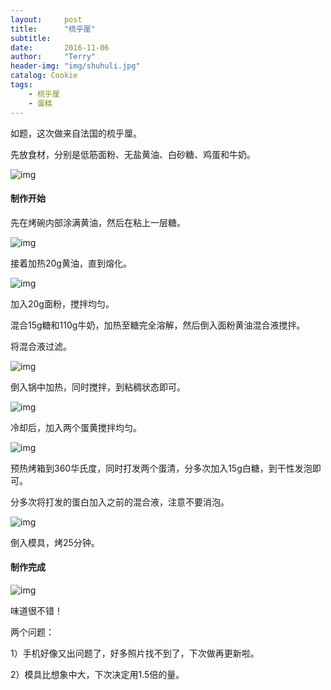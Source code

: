 ```yaml
---
layout:     post
title:      "梳乎厘"
subtitle:   
date:       2016-11-06
author:     "Terry"
header-img: "img/shuhuli.jpg"
catalog: Cookie
tags:
    - 梳乎厘
    - 蛋糕
---
```

    
如题，这次做来自法国的梳乎厘。

先放食材，分别是低筋面粉、无盐黄油、白砂糖、鸡蛋和牛奶。

![img](http://odmaovtkc.bkt.clouddn.com/image/shuhuli/20161106_203454.jpg)


#### 制作开始

先在烤碗内部涂满黄油，然后在粘上一层糖。

![img](http://odmaovtkc.bkt.clouddn.com/image/shuhuli/20161106_203857.jpg)

接着加热20g黄油，直到熔化。

![img](http://odmaovtkc.bkt.clouddn.com/image/shuhuli/20161106_204554.jpg)

加入20g面粉，搅拌均匀。

混合15g糖和110g牛奶，加热至糖完全溶解，然后倒入面粉黄油混合液搅拌。

将混合液过滤。

![img](http://odmaovtkc.bkt.clouddn.com/image/shuhuli/20161106_210042.jpg)

倒入锅中加热，同时搅拌，到粘稠状态即可。

![img](http://odmaovtkc.bkt.clouddn.com/image/shuhuli/20161106_210552.jpg)

冷却后，加入两个蛋黄搅拌均匀。

![img](http://odmaovtkc.bkt.clouddn.com/image/shuhuli/20161106_211505.jpg)

预热烤箱到360华氏度，同时打发两个蛋清，分多次加入15g白糖，到干性发泡即可。

分多次将打发的蛋白加入之前的混合液，注意不要消泡。

![img](http://odmaovtkc.bkt.clouddn.com/image/shuhuli/20161106_213310.jpg)

倒入模具，烤25分钟。

#### 制作完成

![img](http://odmaovtkc.bkt.clouddn.com/image/shuhuli/20161106_220452.jpg)

味道很不错！

两个问题：

1）手机好像又出问题了，好多照片找不到了，下次做再更新啦。

2）模具比想象中大，下次决定用1.5倍的量。








